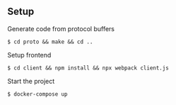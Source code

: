 ## Setup
Generate code from protocol buffers
```shell
$ cd proto && make && cd ..
```

Setup frontend
```shell
$ cd client && npm install && npx webpack client.js
```

Start the project
```shell
$ docker-compose up
```

